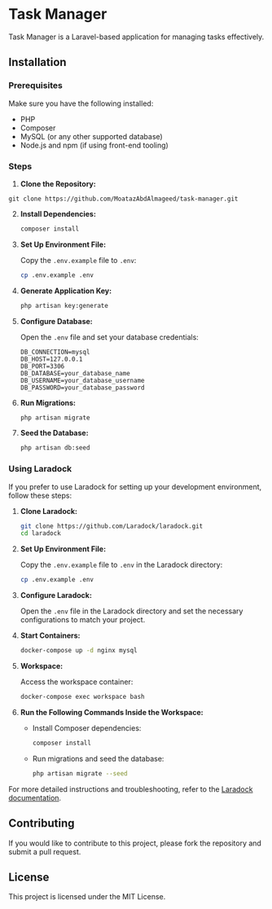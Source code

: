 # Task Manager

Task Manager is a Laravel-based application for managing tasks effectively.

## Installation

### Prerequisites

Make sure you have the following installed:

- PHP
- Composer
- MySQL (or any other supported database)
- Node.js and npm (if using front-end tooling)

### Steps

1. **Clone the Repository:**

`git clone https://github.com/MoatazAbdAlmageed/task-manager.git`

2. **Install Dependencies:**

   ```bash
   composer install
   ```

3. **Set Up Environment File:**

   Copy the `.env.example` file to `.env`:

   ```bash
   cp .env.example .env
   ```

4. **Generate Application Key:**

   ```bash
   php artisan key:generate
   ```

5. **Configure Database:**

   Open the `.env` file and set your database credentials:

   ```env
   DB_CONNECTION=mysql
   DB_HOST=127.0.0.1
   DB_PORT=3306
   DB_DATABASE=your_database_name
   DB_USERNAME=your_database_username
   DB_PASSWORD=your_database_password
   ```

6. **Run Migrations:**

   ```bash
   php artisan migrate
   ```

7. **Seed the Database:**

   ```bash
   php artisan db:seed
   ```

### Using Laradock

If you prefer to use Laradock for setting up your development environment, follow these steps:

1. **Clone Laradock:**

   ```bash
   git clone https://github.com/Laradock/laradock.git
   cd laradock
   ```

2. **Set Up Environment File:**

   Copy the `.env.example` file to `.env` in the Laradock directory:

   ```bash
   cp .env.example .env
   ```

3. **Configure Laradock:**

   Open the `.env` file in the Laradock directory and set the necessary configurations to match your project.

4. **Start Containers:**

   ```bash
   docker-compose up -d nginx mysql
   ```

5. **Workspace:**

   Access the workspace container:

   ```bash
   docker-compose exec workspace bash
   ```

6. **Run the Following Commands Inside the Workspace:**

    - Install Composer dependencies:

      ```bash
      composer install
      ```

    - Run migrations and seed the database:

      ```bash
      php artisan migrate --seed
      ```

For more detailed instructions and troubleshooting, refer to the [Laradock documentation](https://laradock.io/).

## Contributing

If you would like to contribute to this project, please fork the repository and submit a pull request.

## License

This project is licensed under the MIT License.
